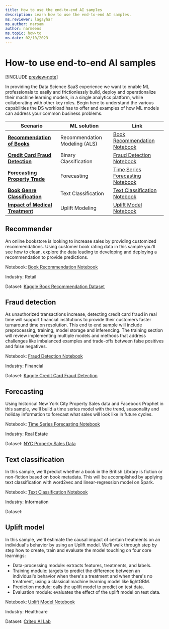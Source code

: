 ```yaml
---
title: How to use the end-to-end AI samples
description: Learn how to use the end-to-end AI samples.
ms.reviewer: lagayhar
ms.author: narsam
author: narmeens
ms.topic: how-to
ms.date: 02/10/2023
---
```


# How-to use end-to-end AI samples

[!INCLUDE [preview-note](../includes/preview-note.md)]

In providing the Data Science SaaS experience we want to enable ML professionals to easily and frictionlessly build, deploy and operationalize their machine learning models, in a single analytics platform, while collaborating with other key roles. Begin here to understand the various capabilities the DS workload has to offer and examples of how ML models can address your common business problems.

| **Scenario** | **ML solution** | **Link** |
|---|---|---|
| [**Recommendation of Books**](#recommender) | Recommendation Modeling (ALS) | [Book Recommendation Notebook](retail-recommend-model.md) |
| [**Credit Card Fraud Detection**](#fraud-detection) | Binary Classification | [Fraud Detection Notebook](fraud-detection.md) |
| [**Forecasting Property Trade**](#forecasting) | Forecasting | [Time Series Forecasting Notebook](time-series-forecasting.md) |
| [**Book Genre Classification**](#text-classification) | Text Classification | [Text Classification Notebook](title-genre-classification.md) |
| [**Impact of Medical Treatment**](#uplift-model) | Uplift Modeling | [Uplift Model Notebook](uplift-modeling.md) |

## Recommender

An online bookstore is looking to increase sales by providing customized recommendations. Using customer book rating data in this sample you'll see how to clean, explore the data leading to developing and deploying a recommendation to provide predictions.

Notebook: [Book Recommendation Notebook](retail-recommend-model.md)

Industry: Retail

Dataset: [Kaggle Book Recommendation Dataset](https://www.kaggle.com/datasets/arashnic/book-recommendation-dataset)

## Fraud detection

As unauthorized transactions increase, detecting credit card fraud in real time will support financial institutions to provide their customers faster turnaround time on resolution. This end to end sample will include preprocessing, training, model storage and inferencing. The training section will review implementing multiple models and methods that address challenges like imbalanced examples and trade-offs between false positives and false negatives.

Notebook: [Fraud Detection Notebook](fraud-detection.md)

Industry: Financial

Dataset: [Kaggle Credit Card Fraud Detection](https://www.kaggle.com/datasets/mlg-ulb/creditcardfraud)

## Forecasting

Using historical New York City Property Sales data and Facebook Prophet in this sample, we'll build a time series model with the trend, seasonality and holiday information to forecast what sales will look like in future cycles.

Notebook: [Time Series Forecasting Notebook](time-series-forecasting.md)

Industry: Real Estate

Dataset: [NYC Property Sales Data](https://www1.nyc.gov/site/finance/about/open-portal.page)

## Text classification

In this sample, we'll predict whether a book in the British Library is fiction or non-fiction based on book metadata. This will be accomplished by applying text classification with word2vec and linear-regression model on Spark.

Notebook: [Text Classification Notebook](title-genre-classification.md)

Industry: Information

Dataset:

## Uplift model

In this sample, we'll estimate the causal impact of certain treatments on an individual's behavior by using an Uplift model. We'll walk through step by step how to create, train and evaluate the model touching on four core learnings:

- Data-processing module: extracts features, treatments, and labels.
- Training module: targets to predict the difference between an individual's behavior when there's a treatment and when there's no treatment, using a classical machine learning model like lightGBM.
- Prediction module: calls the uplift model to predict on test data.
- Evaluation module: evaluates the effect of the uplift model on test data.

Notebook: [Uplift Model Notebook](uplift-modeling.md)

Industry: Healthcare

Dataset: [Criteo AI Lab](https://ailab.criteo.com/criteo-uplift-prediction-dataset/)
